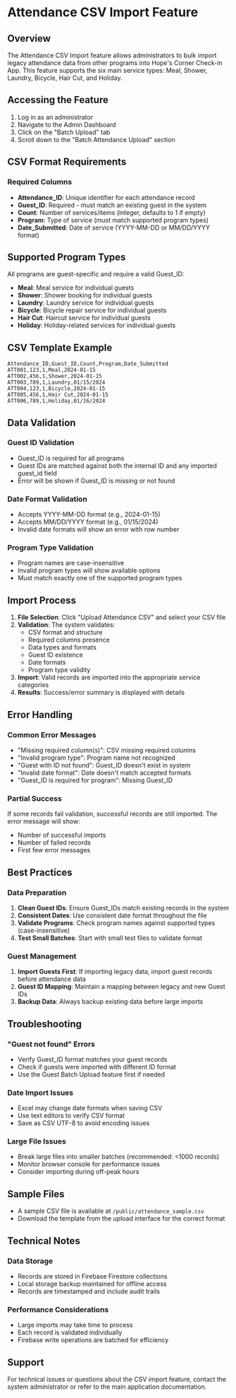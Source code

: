 # Attendance CSV Import Feature

## Overview
The Attendance CSV Import feature allows administrators to bulk import legacy attendance data from other programs into Hope's Corner Check-in App. This feature supports the six main service types: Meal, Shower, Laundry, Bicycle, Hair Cut, and Holiday.

## Accessing the Feature
1. Log in as an administrator
2. Navigate to the Admin Dashboard
3. Click on the "Batch Upload" tab
4. Scroll down to the "Batch Attendance Upload" section

## CSV Format Requirements

### Required Columns
- **Attendance_ID**: Unique identifier for each attendance record
- **Guest_ID**: Required - must match an existing guest in the system
- **Count**: Number of services/items (integer, defaults to 1 if empty)
- **Program**: Type of service (must match supported program types)
- **Date_Submitted**: Date of service (YYYY-MM-DD or MM/DD/YYYY format)

## Supported Program Types

All programs are guest-specific and require a valid Guest_ID:

- **Meal**: Meal service for individual guests
- **Shower**: Shower booking for individual guests
- **Laundry**: Laundry service for individual guests
- **Bicycle**: Bicycle repair service for individual guests
- **Hair Cut**: Haircut service for individual guests
- **Holiday**: Holiday-related services for individual guests

## CSV Template Example

```csv
Attendance_ID,Guest_ID,Count,Program,Date_Submitted
ATT001,123,1,Meal,2024-01-15
ATT002,456,1,Shower,2024-01-15
ATT003,789,1,Laundry,01/15/2024
ATT004,123,1,Bicycle,2024-01-15
ATT005,456,1,Hair Cut,2024-01-15
ATT006,789,1,Holiday,01/16/2024
```

## Data Validation

### Guest ID Validation
- Guest_ID is required for all programs
- Guest IDs are matched against both the internal ID and any imported guest_id field
- Error will be shown if Guest_ID is missing or not found

### Date Format Validation
- Accepts YYYY-MM-DD format (e.g., 2024-01-15)
- Accepts MM/DD/YYYY format (e.g., 01/15/2024)
- Invalid date formats will show an error with row number

### Program Type Validation
- Program names are case-insensitive
- Invalid program types will show available options
- Must match exactly one of the supported program types

## Import Process

1. **File Selection**: Click "Upload Attendance CSV" and select your CSV file
2. **Validation**: The system validates:
   - CSV format and structure
   - Required columns presence
   - Data types and formats
   - Guest ID existence
   - Date formats
   - Program type validity
3. **Import**: Valid records are imported into the appropriate service categories
4. **Results**: Success/error summary is displayed with details

## Error Handling

### Common Error Messages
- "Missing required column(s)": CSV missing required columns
- "Invalid program type": Program name not recognized
- "Guest with ID not found": Guest_ID doesn't exist in system
- "Invalid date format": Date doesn't match accepted formats
- "Guest_ID is required for program": Missing Guest_ID

### Partial Success
If some records fail validation, successful records are still imported. The error message will show:
- Number of successful imports
- Number of failed records
- First few error messages

## Best Practices

### Data Preparation
1. **Clean Guest IDs**: Ensure Guest_IDs match existing records in the system
2. **Consistent Dates**: Use consistent date format throughout the file
3. **Validate Programs**: Check program names against supported types (case-insensitive)
4. **Test Small Batches**: Start with small test files to validate format

### Guest Management
1. **Import Guests First**: If importing legacy data, import guest records before attendance data
2. **Guest ID Mapping**: Maintain a mapping between legacy and new Guest IDs
3. **Backup Data**: Always backup existing data before large imports

## Troubleshooting

### "Guest not found" Errors
- Verify Guest_ID format matches your guest records
- Check if guests were imported with different ID format
- Use the Guest Batch Upload feature first if needed

### Date Import Issues
- Excel may change date formats when saving CSV
- Use text editors to verify CSV format
- Save as CSV UTF-8 to avoid encoding issues

### Large File Issues
- Break large files into smaller batches (recommended: <1000 records)
- Monitor browser console for performance issues
- Consider importing during off-peak hours

## Sample Files
- A sample CSV file is available at `/public/attendance_sample.csv`
- Download the template from the upload interface for the correct format

## Technical Notes

### Data Storage
- Records are stored in Firebase Firestore collections
- Local storage backup maintained for offline access
- Records are timestamped and include audit trails

### Performance Considerations
- Large imports may take time to process
- Each record is validated individually
- Firebase write operations are batched for efficiency

## Support
For technical issues or questions about the CSV import feature, contact the system administrator or refer to the main application documentation.
